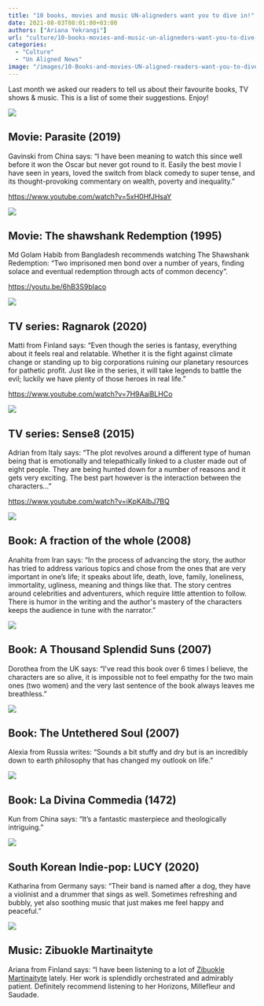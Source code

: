 ```yaml
---
title: "10 books, movies and music UN-aligneders want you to dive in!"
date: 2021-08-03T08:01:00+03:00
authors: ["Ariana Yekrangi"]
url: "culture/10-books-movies-and-music-un-aligneders-want-you-to-dive-in"
categories:
  - "Culture"
  - "Un Aligned News"
image: "/images/10-Books-and-movies-UN-aligned-readers-want-you-to-dive-in.-copy.jpg"
---
```


Last month we asked our readers to tell us about their favourite books, TV shows & music. This is a list of some their suggestions. Enjoy!

![](/images/9k=)

## **Movie: Parasite (2019)**

Gavinski from China says: “I have been meaning to watch this since well before it won the Oscar but never got round to it. Easily the best movie I have seen in years, loved the switch from black comedy to super tense, and its thought-provoking commentary on wealth, poverty and inequality.”

https://www.youtube.com/watch?v=5xH0HfJHsaY

![](/images/images)

## **Movie: The shawshank Redemption (1995)**

Md Golam Habib from Bangladesh recommends watching The Shawshank Redemption: “Two imprisoned men bond over a number of years, finding solace and eventual redemption through acts of common decency”.

https://youtu.be/6hB3S9bIaco

![](/images/250px-RagnarokArt.jpg)

## **TV series: Ragnarok (2020)** 

Matti from Finland says: “Even though the series is fantasy, everything about it feels real and relatable. Whether it is the fight against climate change or standing up to big corporations ruining our planetary resources for pathetic profit. Just like in the series, it will take legends to battle the evil; luckily we have plenty of those heroes in real life.”

https://www.youtube.com/watch?v=7H9AaiBLHCo

![](/images/images)

## **TV series: Sense8 (2015)**

Adrian from Italy says: “The plot revolves around a different type of human being that is emotionally and telepathically linked to a cluster made out of eight people. They are being hunted down for a number of reasons and it gets very exciting. The best part however is the interaction between the characters...”

https://www.youtube.com/watch?v=iKpKAlbJ7BQ

[![](/images/1833852._SY475_.jpg)](https://www.goodreads.com/book/show/1833852.A_Fraction_of_the_Whole)

## **Book: A fraction of the whole (2008)**

Anahita from Iran says: “In the process of advancing the story, the author has tried to address various topics and chose from the ones that are very important in one’s life; it speaks about life, death, love, family, loneliness, immortality, ugliness, meaning and things like that. The story centres around celebrities and adventurers, which require little attention to follow. There is humor in the writing and the author's mastery of the characters keeps the audience in tune with the narrator.”

[![](/images/128029.jpg)](https://www.goodreads.com/book/show/128029.A_Thousand_Splendid_Suns)

## **Book: A Thousand Splendid Suns (2007)**

Dorothea from the UK says: “I've read this book over 6 times I believe, the characters are so alive, it is impossible not to feel empathy for the two main ones (two women) and the very last sentence of the book always leaves me breathless.”

[![](/images/1963638.jpg)](https://www.goodreads.com/book/show/1963638.The_Untethered_Soul)

## **Book: The Untethered Soul (2007)**

Alexia from Russia writes: “Sounds a bit stuffy and dry but is an incredibly down to earth philosophy that has changed my outlook on life.”

[![](/images/6656._SY475_.jpg)](https://www.goodreads.com/book/show/6656.The_Divine_Comedy)

## **Book: La Divina Commedia (1472)**

Kun from China says: “It’s a fantastic masterpiece and theologically intriguing.”

[![](/images/LUCY-DEAR-500x420.jpg)](https://www.youtube.com/watch?v=WQdFA55hT80)

## **South Korean Indie-pop: LUCY (2020)**

Katharina from Germany says: “Their band is named after a dog, they have a violinist and a drummer that sings as well. Sometimes refreshing and bubbly, yet also soothing music that just makes me feel happy and peaceful.”

[![](/images/761195138625.jpg)](https://open.spotify.com/album/2qW2MMrRatTxtJTArA1Sol)

## **Music: Zibuokle Martinaityte**

Ariana from Finland says: “I have been listening to a lot of [Zibuokle Martinaityte](https://open.spotify.com/album/2qW2MMrRatTxtJTArA1Sol) lately. Her work is splendidly orchestrated and admirably patient. Definitely recommend listening to her Horizons, Millefleur and Saudade.
